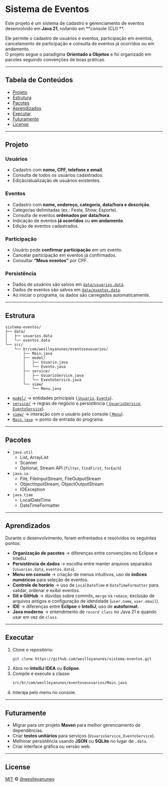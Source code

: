 # Sistema de Eventos

Este projeto é um sistema de cadastro e gerenciamento de eventos desenvolvido em **Java 21**, rodando em **console (CLI)
**.

Ele permite o cadastro de usuários e eventos, participação em eventos, cancelamento de participação e consulta de
eventos já ocorridos ou em andamento.  
O projeto segue o paradigma **Orientado a Objetos** e foi organizado em pacotes seguindo convenções de boas práticas.

---

## Tabela de Conteúdos

- [Projeto](#projeto)
- [Estrutura](#estrutura)
- [Pacotes](#pacotes)
- [Aprendizados](#aprendizados)
- [Executar](#executar)
- [Futuramente](#futuramente)
- [License](#license)

---

## Projeto

### Usuários

- Cadastro com **nome, CPF, telefone e email**.
- Consulta de todos os usuários cadastrados.
- Edição/atualização de usuários existentes.

### Eventos

- Cadastro com **nome, endereço, categoria, data/hora e descrição**.
- Categorias delimitadas (ex.: Festa, Show, Esporte).
- Consulta de eventos **ordenados por data/hora**.
- Indicação de eventos **já ocorridos** ou **em andamento**.
- Edição de eventos cadastrados.

### Participação

- Usuário pode **confirmar participação** em um evento.
- Cancelar participação em eventos já confirmados.
- Consultar **“Meus eventos”** por CPF.

### Persistência

- Dados de usuários são salvos em [`data/usuarios.data`](data/usuarios.data).
- Dados de eventos são salvos em [`data/eventos.data`](data/eventos.data).
- Ao iniciar o programa, os dados são carregados automaticamente.

---

## Estrutura

```
sistema-eventos/
├── data/
│   ├── usuarios.data
│   └── eventos.data
└── src/
    └── br/com/weslleyanunes/eventoseusuarios/
        ├── Main.java
        ├── model/
        │   ├── Usuario.java
        │   └── Evento.java
        ├── service/
        │   ├── UsuarioService.java
        │   └── EventoService.java
        └── view/
            └── Menu.java
```

- [`model/`](src/br/com/weslleyanunes/eventoseusuarios/model) → entidades principais ([
  `Usuario`](src/br/com/weslleyanunes/eventoseusuarios/model/Usuario.java), [
  `Evento`](src/br/com/weslleyanunes/eventoseusuarios/model/Evento.java)).
- [`service/`](src/br/com/weslleyanunes/eventoseusuarios/service) → regras de negócio e persistência ([
  `UsuarioService`](src/br/com/weslleyanunes/eventoseusuarios/service/UsuarioService.java), [
  `EventoService`](src/br/com/weslleyanunes/eventoseusuarios/service/EventoService.java)).
- [`view/`](src/br/com/weslleyanunes/eventoseusuarios/view) → interação com o usuário pelo console ([
  `Menu`](src/br/com/weslleyanunes/eventoseusuarios/view/Menu.java)).
- [`Main.java`](src/br/com/weslleyanunes/eventoseusuarios/Main.java) → ponto de entrada do programa.

---

## Pacotes

- `java.util`
    - List, ArrayList
    - Scanner
    - Optional, Stream API (`filter`, `findFirst`, `forEach`)
- `java.io`
    - File, FileInputStream, FileOutputStream
    - ObjectInputStream, ObjectOutputStream
    - IOException
- `java.time`
    - LocalDateTime
    - DateTimeFormatter

---

## Aprendizados

Durante o desenvolvimento, foram enfrentados e resolvidos os seguintes pontos:

- **Organização de pacotes** → diferenças entre convenções no Eclipse e IntelliJ.
- **Persistência de dados** → escolha entre manter arquivos separados (`usuarios.data`, `eventos.data`).
- **Menu em console** → criação de menus intuitivos, uso de **índices numéricos** para seleção de eventos.
- **Controle de horário** → uso de `LocalDateTime` e `DateTimeFormatter` para validar, ordenar e exibir eventos.
- **Git e GitHub** → dúvidas sobre commits, `merge` vs `rebase`, exclusão de arquivos antigos e configuração de
  identidade (`user.name`, `user.email`).
- **IDE** → diferenças entre **Eclipse** e **IntelliJ**, uso de **autoformat**.
- **Java moderno** → entendimento de `record class` no Java 21 e quando usar em vez de `class`.

---

## Executar

1. Clone o repositório:
   ```bash
   git clone https://github.com/weslleyanunes/sistema-eventos.git
   ```
2. Abra no **IntelliJ IDEA** ou **Eclipse**.
3. Compile e execute a classe:
   ```bash
   src/br/com/weslleyanunes/eventoseusuarios/Main.java
   ```
4. Interaja pelo menu no console.

---

## Futuramente

- Migrar para um projeto **Maven** para melhor gerenciamento de dependências.
- Criar **testes unitários** para serviços (`UsuarioService`, `EventoService`).
- Melhorar persistência usando **JSON** ou **SQLite** no lugar de `.data`.
- Criar interface gráfica ou versão web.

---

## License

[MIT](LICENSE) © [@weslleyanunes](https://github.com/weslleyanunes)
